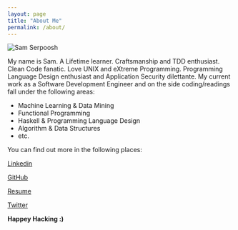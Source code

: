 ```yaml
---
layout: page
title: "About Me"
permalink: /about/
---
```


![Sam Serpoosh](https://dl.dropboxusercontent.com/u/100502983/top_of_empire_state_building.jpg)


My name is Sam. A Lifetime learner. Craftsmanship and TDD enthusiast. Clean
Code fanatic. Love UNIX and eXtreme Programming. Programming Language Design 
enthusiast and Application Security dilettante. My current work as a Software
Development Engineer and on the side coding/readings fall under the following
areas:

  - Machine Learning & Data Mining
  - Functional Programming
  - Haskell & Programming Language Design
  - Algorithm & Data Structures
  - etc.

You can find out more in the following places:

[Linkedin](https://linkedin.com/in/samserpoosh)

[GitHub](https://github.com/Sam-Serpoosh)

[Resume](https://dl.dropboxusercontent.com/u/100502983/sam_serpoosh_resume_latest.pdf)

[Twitter](https://twitter.com/masihjesus)

**Happey Hacking :)**


